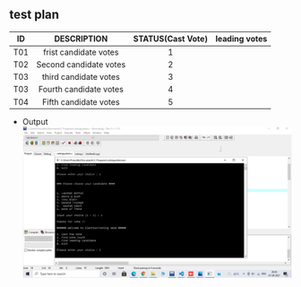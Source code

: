 ## test plan
| ID | DESCRIPTION | STATUS(Cast Vote) | leading votes |
| :--: | :---: | :----: | :-----: |
| T01 | frist candidate votes | 1 | 
| T02 | Second candidate votes | 2 |
| T03 | third candidate votes | 3 |
| T03 | Fourth candidate votes | 4 |
| T04 | Fifth candidate votes | 5 |






- Output 
![Output](https://github.com/Prawalika13/stepin_mini-voting-system/blob/8b89025252933392904fe2deade6583f18227896/5_Images/Output%20.png)

